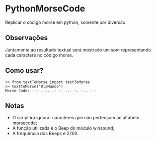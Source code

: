 # PythonMorseCode
Replicar o código morse em python, somente por diversão.

## Observações
Juntamente ao resultado textual será mostrado um som representando cada caractere no código morse.

## Como usar?
```
>> from textToMorse import textToMorse
>> textToMorse("OlaMundo")
Morse Code: --- .-.. .- -- ..- -. -.. ---
```

## Notas
- O script irá ignorar caracteres que não pertençam ao alfabeto morsecode;
- A função utilizada é o Beep do módulo winsound;
- A frequência dos Beeps é 2700.